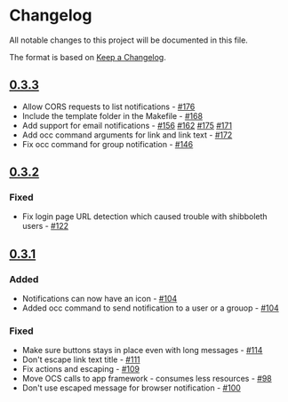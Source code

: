 # Changelog

All notable changes to this project will be documented in this file.

The format is based on [Keep a Changelog](http://keepachangelog.com/en/1.0.0/).

## [0.3.3]

- Allow CORS requests to list notifications - [#176](https://github.com/owncloud/notifications/issues/176)
- Include the template folder in the Makefile - [#168](https://github.com/owncloud/notifications/issues/168)
- Add support for email notifications - [#156](https://github.com/owncloud/notifications/issues/156) [#162](https://github.com/owncloud/notifications/issues/162) [#175](https://github.com/owncloud/notifications/issues/175) [#171](https://github.com/owncloud/notifications/issues/171)
- Add occ command arguments for link and link text - [#172](https://github.com/owncloud/notifications/issues/172)
- Fix occ command for group notification - [#146](https://github.com/owncloud/notifications/issues/146)

## [0.3.2]
### Fixed
- Fix login page URL detection which caused trouble with shibboleth users - [#122](https://github.com/owncloud/notifications/issues/122)

## [0.3.1]
### Added
- Notifications can now have an icon - [#104](https://github.com/owncloud/notifications/issues/104)
- Added occ command to send notification to a user or a grouop - [#104](https://github.com/owncloud/notifications/issues/104)

### Fixed
- Make sure buttons stays in place even with long messages - [#114](https://github.com/owncloud/notifications/issues/114)
- Don't escape link text title - [#111](https://github.com/owncloud/notifications/issues/111)
- Fix actions and escaping - [#109](https://github.com/owncloud/notifications/issues/109)
- Move OCS calls to app framework - consumes less resources - [#98](https://github.com/owncloud/notifications/pull/98)
- Don't use escaped message for browser notification - [#100](https://github.com/owncloud/notifications/pull/100)

[Unreleased]: https://github.com/owncloud/notifications/compare/v10.0.8...stable10
[0.3.3]: https://github.com/owncloud/notifications/compare/v10.0.4...v10.0.8
[0.3.2]: https://github.com/owncloud/notifications/compare/v10.0.3...v10.0.4
[0.3.1]: https://github.com/owncloud/notifications/compare/v10.0.2...v10.0.4RC2

